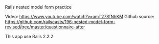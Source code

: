 Rails nested model form practice

Video: https://www.youtube.com/watch?v=amT27SfNhKM
Github source: https://github.com/railscasts/196-nested-model-form-revised/tree/master/questionnaire-after

This app use Rails 2.2.2